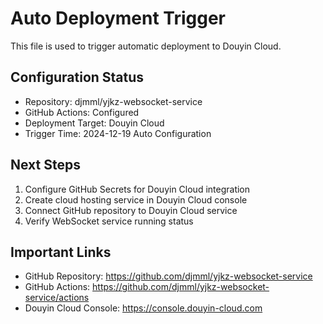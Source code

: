 # Auto Deployment Trigger

This file is used to trigger automatic deployment to Douyin Cloud.

## Configuration Status
- Repository: djmml/yjkz-websocket-service
- GitHub Actions: Configured
- Deployment Target: Douyin Cloud
- Trigger Time: 2024-12-19 Auto Configuration

## Next Steps
1. Configure GitHub Secrets for Douyin Cloud integration
2. Create cloud hosting service in Douyin Cloud console
3. Connect GitHub repository to Douyin Cloud service
4. Verify WebSocket service running status

## Important Links
- GitHub Repository: https://github.com/djmml/yjkz-websocket-service
- GitHub Actions: https://github.com/djmml/yjkz-websocket-service/actions
- Douyin Cloud Console: https://console.douyin-cloud.com

